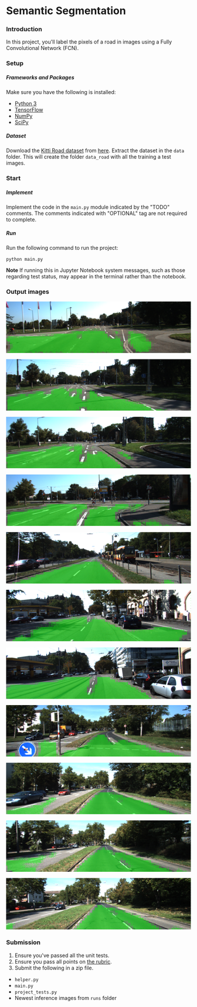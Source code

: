 # Semantic Segmentation
### Introduction
In this project, you'll label the pixels of a road in images using a Fully Convolutional Network (FCN).

[//]: # (Image References)
[image1]: ./images/umm_000000.png
[image2]: ./images/umm_000001.png
[image3]: ./images/umm_000002.png
[image4]: ./images/umm_000003.png
[image5]: ./images/umm_000004.png
[image6]: ./images/umm_000005.png
[image7]: ./images/umm_000006.png
[image8]: ./images/umm_000007.png
[image9]: ./images/umm_000008.png
[image10]: ./images/umm_000009.png
[image11]: ./images/umm_000010.png

### Setup
##### Frameworks and Packages
Make sure you have the following is installed:
 - [Python 3](https://www.python.org/)
 - [TensorFlow](https://www.tensorflow.org/)
 - [NumPy](http://www.numpy.org/)
 - [SciPy](https://www.scipy.org/)
##### Dataset
Download the [Kitti Road dataset](http://www.cvlibs.net/datasets/kitti/eval_road.php) from [here](http://www.cvlibs.net/download.php?file=data_road.zip).  Extract the dataset in the `data` folder.  This will create the folder `data_road` with all the training a test images.

### Start
##### Implement
Implement the code in the `main.py` module indicated by the "TODO" comments.
The comments indicated with "OPTIONAL" tag are not required to complete.
##### Run
Run the following command to run the project:
```
python main.py
```
**Note** If running this in Jupyter Notebook system messages, such as those regarding test status, may appear in the terminal rather than the notebook.

### Output images

![alt text][image1]

![alt text][image2]

![alt text][image3]

![alt text][image4]

![alt text][image5]

![alt text][image6]

![alt text][image7]

![alt text][image8]

![alt text][image9]

![alt text][image10]

![alt text][image11]
### Submission
1. Ensure you've passed all the unit tests.
2. Ensure you pass all points on [the rubric](https://review.udacity.com/#!/rubrics/989/view).
3. Submit the following in a zip file.
 - `helper.py`
 - `main.py`
 - `project_tests.py`
 - Newest inference images from `runs` folder
